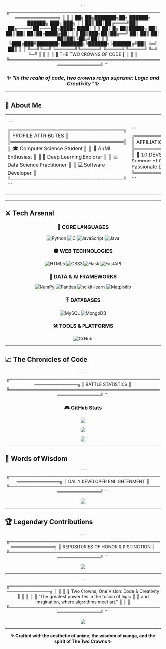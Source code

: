 <!-- ╔════════════════════════════════════════════════════════════════╗ -->
<!-- ║          🎨 ANIME MANGA AESTHETIC - THE TWO CROWNS 🎨          ║ -->
<!-- ╚════════════════════════════════════════════════════════════════╝ -->

<div align="center">

\`\`\`
╔═══════════════════════════════════════════════════════════════╗
║                                                               ║
║    ██╗    ██╗███████╗██╗      ██████╗ ██████╗ ███╗   ███╗   ║
║    ██║    ██║██╔════╝██║     ██╔════╝██╔═══██╗████╗ ████║   ║
║    ██║ █╗ ██║█████╗  ██║     ██║     ██║   ██║██╔████╔██║   ║
║    ██║███╗██║██╔══╝  ██║     ██║     ██║   ██║██║╚██╔╝██║   ║
║    ╚███╔███╝███████╗███████╗╚██████╗╚██████╔╝██║ ╚═╝ ██║   ║
║     ╚══╝╚══╝ ╚══════╝╚══════╝ ╚═════╝ ╚═════╝ ╚═╝     ╚═╝   ║
║                                                               ║
║              👑 THE TWO CROWNS OF CODE 👑                    ║
║                                                               ║
╚═══════════════════════════════════════════════════════════════╝
\`\`\`

### ✨ *"In the realm of code, two crowns reign supreme: Logic and Creativity"* ✨

---

</div>

## 🌅 About Me

<table>
<tr>
<td width="50%">

\`\`\`
╔════════════════════════════════╗
║  PROFILE ATTRIBUTES            ║
╠════════════════════════════════╣
║ 🎓 Computer Science Student    ║
║ 🤖 AI/ML Enthusiast            ║
║ 🧠 Deep Learning Explorer      ║
║ 📊 Data Science Practitioner   ║
║ 💻 Software Developer          ║
╚════════════════════════════════╝
\`\`\`

</td>
<td width="50%">

\`\`\`
╔════════════════════════════════╗
║  AFFILIATIONS                  ║
╠════════════════════════════════╣
║ 👥 10.DEVS-BROSTACK Member    ║
║ 🌸 GirlScript Summer of Code   ║
║    2025 Contributor            ║
║                                ║
║ 🎯 Passionate Developer        ║
║ 🚀 Always Learning             ║
╚════════════════════════════════╝
\`\`\`

</td>
</tr>
</table>

---

## ⚔️ Tech Arsenal

<div align="center">

### 🔴 **CORE LANGUAGES**
![Python](https://img.shields.io/badge/python-3670A0?style=for-the-badge&logo=python&logoColor=ffdd54) 
![C](https://img.shields.io/badge/c-%2300599C.svg?style=for-the-badge&logo=c&logoColor=white) 
![JavaScript](https://img.shields.io/badge/javascript-%23323330.svg?style=for-the-badge&logo=javascript&logoColor=%23F7DF1E) 
![Java](https://img.shields.io/badge/java-%23ED8B00.svg?style=for-the-badge&logo=openjdk&logoColor=white)

### ⚫ **WEB TECHNOLOGIES**
![HTML5](https://img.shields.io/badge/html5-%23E34F26.svg?style=for-the-badge&logo=html5&logoColor=white) 
![CSS3](https://img.shields.io/badge/css3-%231572B6.svg?style=for-the-badge&logo=css3&logoColor=white) 
![Flask](https://img.shields.io/badge/flask-%23000.svg?style=for-the-badge&logo=flask&logoColor=white) 
![FastAPI](https://img.shields.io/badge/FastAPI-005571?style=for-the-badge&logo=fastapi)

### 🔵 **DATA & AI FRAMEWORKS**
![NumPy](https://img.shields.io/badge/numpy-%23013243.svg?style=for-the-badge&logo=numpy&logoColor=white) 
![Pandas](https://img.shields.io/badge/pandas-%23150458.svg?style=for-the-badge&logo=pandas&logoColor=white) 
![scikit-learn](https://img.shields.io/badge/scikit--learn-%23F7931E.svg?style=for-the-badge&logo=scikit-learn&logoColor=white) 
![Matplotlib](https://img.shields.io/badge/Matplotlib-%23ffffff.svg?style=for-the-badge&logo=Matplotlib&logoColor=black)

### 🗄️ **DATABASES**
![MySQL](https://img.shields.io/badge/mysql-4479A1.svg?style=for-the-badge&logo=mysql&logoColor=white) 
![MongoDB](https://img.shields.io/badge/MongoDB-%234ea94b.svg?style=for-the-badge&logo=mongodb&logoColor=white)

### 🛠️ **TOOLS & PLATFORMS**
![GitHub](https://img.shields.io/badge/github-%23121011.svg?style=for-the-badge&logo=github&logoColor=white)

</div>

---

## 📈 The Chronicles of Code

<div align="center">

\`\`\`
╔═══════════════════════════════════════════════════════════════╗
║                    BATTLE STATISTICS                          ║
╚═══════════════════════════════════════════════════════════════╝
\`\`\`

### 🎮 GitHub Stats

![](https://github-readme-stats.vercel.app/api?username=Ananay8425&theme=calm_pink&hide_border=false&include_all_commits=true&count_private=true) 

![](https://nirzak-streak-stats.vercel.app/?user=Ananay8425&theme=calm_pink&hide_border=false) 

![](https://github-readme-stats.vercel.app/api/top-langs/?username=Ananay8425&theme=calm_pink&hide_border=false&include_all_commits=true&count_private=true&layout=compact)

</div>

---

## 💭 Words of Wisdom

<div align="center">

\`\`\`
╔═══════════════════════════════════════════════════════════════╗
║              DAILY DEVELOPER ENLIGHTENMENT                    ║
╚═══════════════════════════════════════════════════════════════╝
\`\`\`

![](https://quotes-github-readme.vercel.app/api?type=horizontal&theme=radical)

</div>

---

## 🏆 Legendary Contributions

<div align="center">

\`\`\`
╔═══════════════════════════════════════════════════════════════╗
║           REPOSITORIES OF HONOR & DISTINCTION                 ║
╚═══════════════════════════════════════════════════════════════╝
\`\`\`

![](https://github-contributor-stats.vercel.app/api?username=Ananay8425&limit=5&theme=date_night&combine_all_yearly_contributions=true)

</div>

---

<div align="center">

\`\`\`
╔═══════════════════════════════════════════════════════════════╗
║                                                               ║
║    👑 Two Crowns, One Vision: Code & Creativity 👑           ║
║                                                               ║
║    "The greatest power lies in the fusion of logic            ║
║     and imagination, where algorithms meet art."              ║
║                                                               ║
╚═══════════════════════════════════════════════════════════════╝
\`\`\`

[![](https://visitcount.itsvg.in/api?id=Ananay8425&icon=0&color=0)](https://visitcount.itsvg.in)

</div>

---

<div align="center">

**✨ Crafted with the aesthetic of anime, the wisdom of manga, and the spirit of The Two Crowns ✨**

</div>
